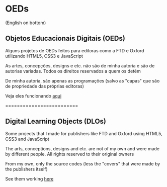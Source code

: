 # OEDs

(English on bottom)

Objetos Educacionais Digitais (OEDs)
------------------------------------

Alguns projetos de OEDs feitos para editoras como a FTD e Oxford 
utilizando HTML5, CSS3 e JavaScript

As artes, concepções, designs e etc. não são de minha autoria e são de 
autorias variadas. Todos os direitos reservados a quem os detém

De minha autoria, são apenas as programações (salvo as "capas" que são 
de propriedade das próprias editoras)

Veja eles funcionando [aqui](https://barongello.github.io/OEDs)



=========================



Digital Learning Objects (DLOs)
-------------------------------

Some projects that I made for publishers like FTD and Oxford
using HTML5, CSS3 and JavaScript

The arts, conceptions, designs and etc. are not of my own and were made
by different people. All rights reserved to their original owners

From my own, only the source codes (less the "covers" that were made
by the publishers itself)

See them working [here](https://barongello.github.io/OEDs)
